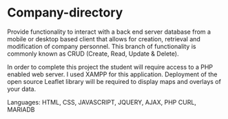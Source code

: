 # Company-directory

Provide functionality to interact with a back end server database from a mobile or desktop based client that allows for creation, retrieval and modification of company personnel. This branch of functionality is commonly known as CRUD (Create, Read, Update & Delete). 

In order to complete this project the student will require access to a PHP enabled web server. I used XAMPP for this application.
Deployment of the open source Leaflet library will be required to display maps and overlays of your data. 

Languages: HTML, CSS, JAVASCRIPT, JQUERY, AJAX, PHP CURL, MARIADB 
